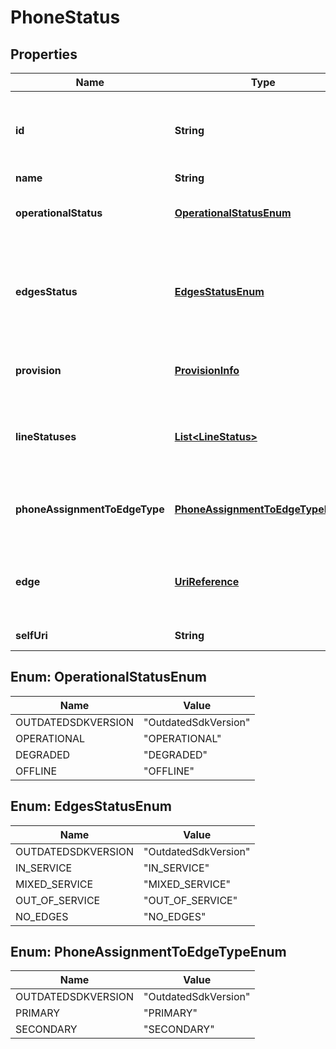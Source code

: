
# PhoneStatus

## Properties
Name | Type | Description | Notes
------------ | ------------- | ------------- | -------------
**id** | **String** | The globally unique identifier for the object. |  [optional]
**name** | **String** |  |  [optional]
**operationalStatus** | [**OperationalStatusEnum**](#OperationalStatusEnum) | The Operational Status of this phone |  [optional]
**edgesStatus** | [**EdgesStatusEnum**](#EdgesStatusEnum) | The status of the primary or secondary Edges assigned to the phone lines. |  [optional]
**provision** | [**ProvisionInfo**](ProvisionInfo.md) | Provision information for this phone |  [optional]
**lineStatuses** | [**List&lt;LineStatus&gt;**](LineStatus.md) | A list of LineStatus information for each of the lines of this phone |  [optional]
**phoneAssignmentToEdgeType** | [**PhoneAssignmentToEdgeTypeEnum**](#PhoneAssignmentToEdgeTypeEnum) | The phone status&#39;s edge assignment type. |  [optional]
**edge** | [**UriReference**](UriReference.md) | The URI of the edge that provided this status information. |  [optional]
**selfUri** | **String** | The URI for this object |  [optional]


<a name="OperationalStatusEnum"></a>
## Enum: OperationalStatusEnum
Name | Value
---- | -----
OUTDATEDSDKVERSION | &quot;OutdatedSdkVersion&quot;
OPERATIONAL | &quot;OPERATIONAL&quot;
DEGRADED | &quot;DEGRADED&quot;
OFFLINE | &quot;OFFLINE&quot;


<a name="EdgesStatusEnum"></a>
## Enum: EdgesStatusEnum
Name | Value
---- | -----
OUTDATEDSDKVERSION | &quot;OutdatedSdkVersion&quot;
IN_SERVICE | &quot;IN_SERVICE&quot;
MIXED_SERVICE | &quot;MIXED_SERVICE&quot;
OUT_OF_SERVICE | &quot;OUT_OF_SERVICE&quot;
NO_EDGES | &quot;NO_EDGES&quot;


<a name="PhoneAssignmentToEdgeTypeEnum"></a>
## Enum: PhoneAssignmentToEdgeTypeEnum
Name | Value
---- | -----
OUTDATEDSDKVERSION | &quot;OutdatedSdkVersion&quot;
PRIMARY | &quot;PRIMARY&quot;
SECONDARY | &quot;SECONDARY&quot;



